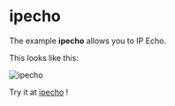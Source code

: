 # ipecho

The example **ipecho** allows you to IP Echo.

This looks like this:

 ![ipecho](/img/examples/ipecho.png) 

Try it at <a href='/../automation/loadexample/ipecho' target='_blank'>ipecho</a> !



